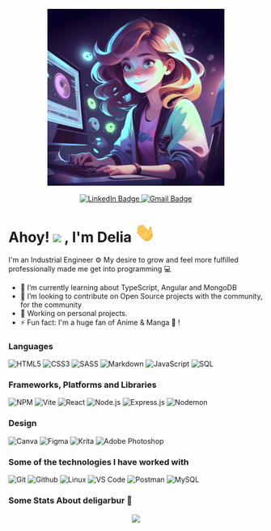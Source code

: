 <p align="Center" ><img src="https://github.com/deligarbur/deligarbur/blob/main/girl-developer.JPG?raw=true" width ="350px"></p>
<div id="badges" align="center">
  <a href="https://www.linkedin.com/in/delia-garcia-burgos/" target="_blank">
    <img src="https://img.shields.io/badge/LinkedIn-purple?style=for-the-badge&logo=linkedin&logoColor=white" alt="LinkedIn Badge"/>
  </a>
  <a href="mailto:deliagarciaburgos@gmail.com" target="_blank">
    <img src="https://img.shields.io/badge/Gmail-D14836?style=for-the-badge&logo=gmail&logoColor=white" alt="Gmail Badge"/>
  </a>
</div>  


<h1 align="Left">  Ahoy! <img src="https://media.giphy.com/media/WUlplcMpOCEmTGBtBW/giphy.gif" width="40px"> , I'm Delia <img src="https://raw.githubusercontent.com/ABSphreak/ABSphreak/master/gifs/Hi.gif" width="40px" /> </h1>

I'm an Industrial Engineer ⚙️ My desire to grow and feel more fulfilled professionally made me get into programming 💻

- 🔭 I’m currently learning about TypeScript, Angular and MongoDB
- 👯 I’m looking to contribute on Open Source projects with the community, for the community
- 🌻 Working on personal projects.
- ⚡ Fun fact: I'm a huge fan of Anime & Manga 💮 !


### Languages </br>
![HTML5](https://img.shields.io/badge/-HTML5-000000?style=for-the-badge&logo=HTML5)
![CSS3](https://img.shields.io/badge/-CSS3-000000?style=for-the-badge&logo=CSS3)
![SASS](https://img.shields.io/badge/-SASS-000000?style=for-the-badge&logo=SASS)
![Markdown](http://img.shields.io/badge/-Markdown-000000?style=for-the-badge&logo=Markdown&logoColor=magenta)
![JavaScript](https://img.shields.io/badge/-JavaScript-000000?style=for-the-badge&logo=javascript)
![SQL](https://img.shields.io/badge/-SQL-000000?style=for-the-badge&logo=MySQL)


### Frameworks, Platforms and Libraries </br>
![NPM](https://img.shields.io/badge/-npm-000000?style=for-the-badge&logo=npm)
![Vite](https://img.shields.io/badge/-Vite-000000?style=for-the-badge&logo=Vite)
![React](https://img.shields.io/badge/-React-000000?style=for-the-badge&logo=react)
![Node.js](https://img.shields.io/badge/-Node.js-000000?style=for-the-badge&logo=Node.js)
![Express.js](https://img.shields.io/badge/-Express-000000?style=for-the-badge&logo=Express)
![Nodemon](https://img.shields.io/badge/-Nodemon-000000?style=for-the-badge&logo=Nodemon)


### Design </br>
![Canva](https://img.shields.io/badge/-canva-000000?style=for-the-badge&logo=canva)
![Figma](https://img.shields.io/badge/-Figma-000000?style=for-the-badge&logo=figma)
![Krita](https://img.shields.io/badge/-krita-000000?style=for-the-badge&logo=krita)
![Adobe Photoshop](https://img.shields.io/badge/adobe%20photoshop-000000?style=for-the-badge&logo=adobe%20photoshop)


### Some of the technologies I have worked with</br>
![Git](http://img.shields.io/badge/-Git-000000?style=for-the-badge&logo=Git)
![Github](http://img.shields.io/badge/-Github-000000?style=for-the-badge&logo=Github&logoColor=green)
![Linux](http://img.shields.io/badge/-Linux-000000?style=for-the-badge&logo=linux)
![VS Code](http://img.shields.io/badge/-VS%20Code-000000?style=for-the-badge&logo=Visual-studio-code&logoColor=blue)
![Postman](http://img.shields.io/badge/-Postman-000000?style=for-the-badge&logo=Postman)
![MySQL](https://img.shields.io/badge/mysql-000000?style=for-the-badge&logo=mysql)


### Some Stats About deligarbur 🌟 
<p align="center" >
  <img align="center" src="https://github-readme-stats.vercel.app/api?username=deligarbur&show_icons=true&theme=dracula" />
</p>

